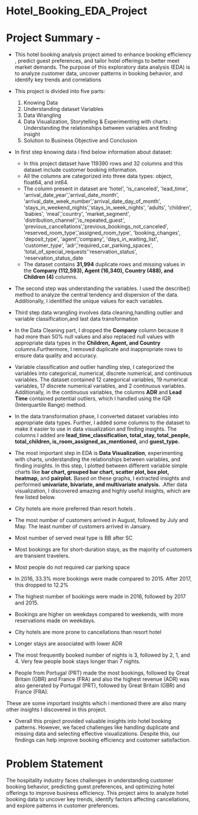 # Hotel_Booking_EDA_Project
# **Project Summary -**

* This hotel booking analysis project aimed to enhance booking efficiency , predict guest preferences, and tailor hotel offerings to better meet market demands. The purpose of this exploratory data analysis (EDA) is to analyze customer data, uncover patterns in booking behavior, and identify key trends and  correlations
* This project is divided into five parts:
  1. Knowing Data
  2. Understanding dataset  Variables
  3. Data Wrangling
  4. Data Visualization, Storytelling & Experimenting with charts : Understanding  the relationships between variables and finding  insight
  5. Solution to Business Objective and  Conclusion
* In first step knowing data i find below information about dataset:

  *  In this project  dataset  have 119390 rows and 32 columns and this dataset include customer booking information.
  * All the columns are categorized into three data types: object, float64, and int64.
  * The column  present in dataset are  'hotel', 'is_canceled', 'lead_time', 'arrival_date_year','arrival_date_month', 'arrival_date_week_number','arrival_date_day_of_month', 'stays_in_weekend_nights','stays_in_week_nights', 'adults', 'children', 'babies', 'meal','country', 'market_segment', 'distribution_channel','is_repeated_guest', 'previous_cancellations','previous_bookings_not_canceled', 'reserved_room_type','assigned_room_type', 'booking_changes', 'deposit_type', 'agent','company', 'days_in_waiting_list', 'customer_type', 'adr','required_car_parking_spaces', 'total_of_special_requests''reservation_status', 'reservation_status_date
  * The dataset contains **31,994** duplicate rows and missing values in the **Company (112,593), Agent (16,340), Country (488), and Children (4)** columns.
* The second step was understanding the variables. I used the describe() method to analyze the central tendency and dispersion of the data. Additionally, I identified the unique values for each variables.
* Third step data wrangling involves data cleaning,handling outlier and variable classification,and last data transformation
 * In the Data Cleaning part, I dropped the **Company** column because  it had more than 50% null values and also  replaced null values with appropriate data types in the **Children, Agent, and Country** columns.Furthermore, I removed duplicate and inappropriate rows to ensure data quality and accuracy.
 * Variable classification and outlier handling step, I categorized the variables into categorical, numerical, discrete numerical, and continuous variables. The dataset contained 12 categorical variables, 19 numerical variables, 17 discrete numerical variables, and 2 continuous variables. Additionally, in the continuous variables, the columns **ADR** and **Lead Time** contained potential outliers, which I handled using the IQR (Interquartile Range) method.
 * In the data transformation phase, I converted dataset variables into appropriate data types. Further, I added some columns to the dataset to make it easier to use in data visualization and finding insights. The columns I added are **lead_time_classification, total_stay, total_people, total_children, is_room_assigned_as_mentioned,** and **guest_type.**
* The most important step in EDA is **Data Visualization**, experimenting with charts, understanding the relationships between variables, and finding insights. In this step, I plotted between different variable  simple charts like **bar chart, grouped bar chart, scatter plot, box plot, heatmap,** and **pairplot.** Based on these graphs, I extracted insights and performed **univariate, bivariate, and multivariate analysis.** .After data visualization, I discovered amazing and  highly useful insights, which are  few  listed below.
 *  City hotels are more preferred than resort hotels .
 * The most number of customers arrived in August, followed by July and May. The least number of customers arrived in January.
 * Most number of served meal type is BB after SC
 * Most bookings are for short-duration stays, as the majority of customers are transient travelers.
 * Most people do not required car parking space
 * In 2016, 33.3% more bookings were made compared to 2015. After 2017, this dropped to 12.2%
 * The highest number of bookings were made in 2016, followed by 2017 and 2015.
 * Bookings are higher on weekdays compared to weekends, with more reservations made on weekdays.
 * City hotels are more prone to cancellations than resort hotel
 * Longer stays are associated with lower ADR
 * The most frequently booked number of nights is 3, followed by 2, 1, and 4. Very few people book stays longer than 7 nights.
 * People from Portugal (PRT) made the most bookings, followed by Great Britain (GBR) and France (FRA) and  also the highest revenue (ADR) was also generated by Portugal (PRT), followed by Great Britain (GBR) and France (FRA).

  These are some important insights which i mentioned  there are also many other insights I discovered in this project.
* Overall this project provided valuable insights into hotel booking patterns. However, we faced challenges like handling duplicate and missing data and selecting effective visualizations. Despite this, our findings can help improve booking efficiency and customer satisfaction.

# **Problem Statement**
  
The hospitality industry faces challenges in understanding customer booking behavior, predicting guest preferences, and optimizing hotel offerings to improve business efficiency. This project aims to analyze hotel booking data to uncover key trends, identify factors affecting cancellations, and explore patterns in customer preferences.  
